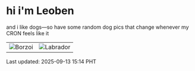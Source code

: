 # hi i'm Leoben

and i like dogs—so have some random dog pics that change whenever my CRON feels like it

|  |  |
|--------|----------|
| ![Borzoi](https://random-dog-vercel.vercel.app/api/random-borzoi?v=1757747657) | ![Labrador](https://random-dog-vercel.vercel.app/api/random-labrador?v=1757747657) |

Last updated: 2025-09-13 15:14 PHT
